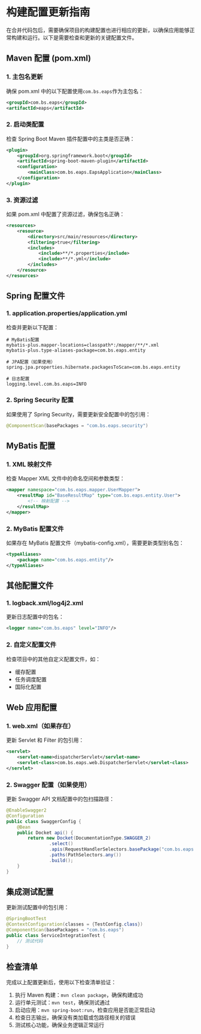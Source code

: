 # 构建配置更新指南

在合并代码包后，需要确保项目的构建配置也进行相应的更新，以确保应用能够正常构建和运行。以下是需要检查和更新的关键配置文件。

## Maven 配置 (pom.xml)

### 1. 主包名更新

确保 pom.xml 中的以下配置使用`com.bs.eaps`作为主包名：

```xml
<groupId>com.bs.eaps</groupId>
<artifactId>eaps</artifactId>
```

### 2. 启动类配置

检查 Spring Boot Maven 插件配置中的主类是否正确：

```xml
<plugin>
    <groupId>org.springframework.boot</groupId>
    <artifactId>spring-boot-maven-plugin</artifactId>
    <configuration>
        <mainClass>com.bs.eaps.EapsApplication</mainClass>
    </configuration>
</plugin>
```

### 3. 资源过滤

如果 pom.xml 中配置了资源过滤，确保包名正确：

```xml
<resources>
    <resource>
        <directory>src/main/resources</directory>
        <filtering>true</filtering>
        <includes>
            <include>**/*.properties</include>
            <include>**/*.yml</include>
        </includes>
    </resource>
</resources>
```

## Spring 配置文件

### 1. application.properties/application.yml

检查并更新以下配置：

```properties
# MyBatis配置
mybatis-plus.mapper-locations=classpath*:/mapper/**/*.xml
mybatis-plus.type-aliases-package=com.bs.eaps.entity

# JPA配置（如果使用）
spring.jpa.properties.hibernate.packagesToScan=com.bs.eaps.entity

# 日志配置
logging.level.com.bs.eaps=INFO
```

### 2. Spring Security 配置

如果使用了 Spring Security，需要更新安全配置中的包引用：

```java
@ComponentScan(basePackages = "com.bs.eaps.security")
```

## MyBatis 配置

### 1. XML 映射文件

检查 Mapper XML 文件中的命名空间和参数类型：

```xml
<mapper namespace="com.bs.eaps.mapper.UserMapper">
    <resultMap id="BaseResultMap" type="com.bs.eaps.entity.User">
        <!-- 映射配置 -->
    </resultMap>
</mapper>
```

### 2. MyBatis 配置文件

如果存在 MyBatis 配置文件（mybatis-config.xml），需要更新类型别名包：

```xml
<typeAliases>
    <package name="com.bs.eaps.entity"/>
</typeAliases>
```

## 其他配置文件

### 1. logback.xml/log4j2.xml

更新日志配置中的包名：

```xml
<logger name="com.bs.eaps" level="INFO"/>
```

### 2. 自定义配置文件

检查项目中的其他自定义配置文件，如：

- 缓存配置
- 任务调度配置
- 国际化配置

## Web 应用配置

### 1. web.xml（如果存在）

更新 Servlet 和 Filter 的包引用：

```xml
<servlet>
    <servlet-name>dispatcherServlet</servlet-name>
    <servlet-class>com.bs.eaps.web.DispatcherServlet</servlet-class>
</servlet>
```

### 2. Swagger 配置（如果使用）

更新 Swagger API 文档配置中的包扫描路径：

```java
@EnableSwagger2
@Configuration
public class SwaggerConfig {
    @Bean
    public Docket api() {
        return new Docket(DocumentationType.SWAGGER_2)
                .select()
                .apis(RequestHandlerSelectors.basePackage("com.bs.eaps.controller"))
                .paths(PathSelectors.any())
                .build();
    }
}
```

## 集成测试配置

更新测试配置中的包引用：

```java
@SpringBootTest
@ContextConfiguration(classes = {TestConfig.class})
@ComponentScan(basePackages = "com.bs.eaps")
public class ServiceIntegrationTest {
    // 测试代码
}
```

## 检查清单

完成以上配置更新后，使用以下检查清单验证：

1. 执行 Maven 构建：`mvn clean package`，确保构建成功
2. 运行单元测试：`mvn test`，确保测试通过
3. 启动应用：`mvn spring-boot:run`，检查应用是否能正常启动
4. 检查日志输出，确保没有类加载或包路径相关的错误
5. 测试核心功能，确保业务逻辑正常运行
